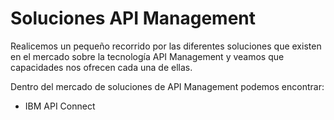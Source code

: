# Soluciones API Management
Realicemos un pequeño recorrido por las diferentes soluciones que existen en el mercado sobre la tecnología API Management y veamos que capacidades nos ofrecen cada una de ellas.

Dentro del mercado de soluciones de API Management podemos encontrar:

* IBM API Connect
